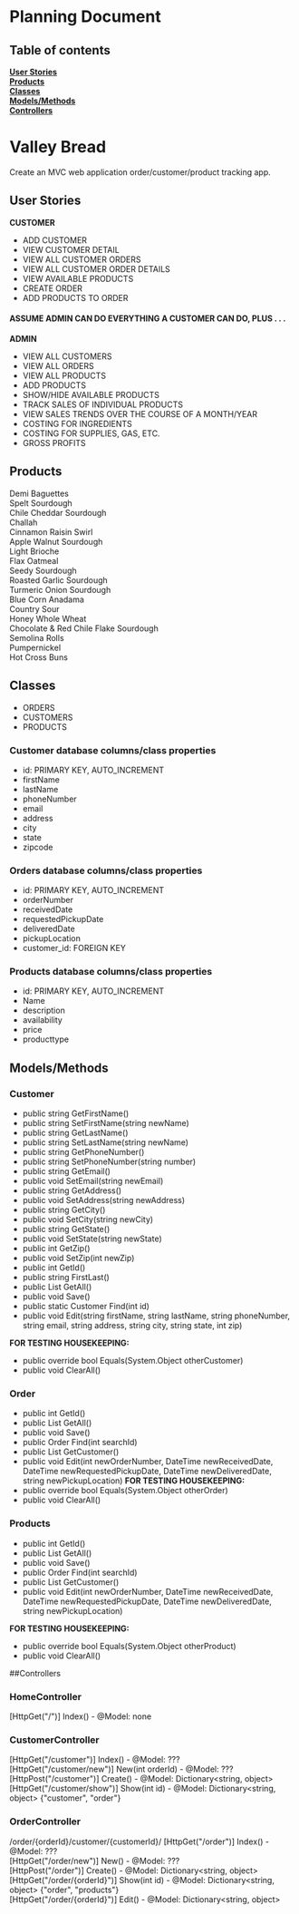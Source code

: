 # Planning Document

## Table of contents

**[User Stories](#user-stories)**<br>
**[Products](#products)**<br>
**[Classes](#classes)**<br>
**[Models/Methods](#models/methods)**<br>
**[Controllers](#controllers)**

# Valley Bread
Create an MVC web application order/customer/product tracking app.

## User Stories

**CUSTOMER**
* ADD CUSTOMER
* VIEW CUSTOMER DETAIL
* VIEW ALL CUSTOMER ORDERS
* VIEW ALL CUSTOMER ORDER DETAILS
* VIEW AVAILABLE PRODUCTS
* CREATE ORDER
* ADD PRODUCTS TO ORDER

#### ASSUME ADMIN CAN DO EVERYTHING A CUSTOMER CAN DO, PLUS . . .
**ADMIN**
* VIEW ALL CUSTOMERS
* VIEW ALL ORDERS
* VIEW ALL PRODUCTS
* ADD PRODUCTS
* SHOW/HIDE AVAILABLE PRODUCTS
* TRACK SALES OF INDIVIDUAL PRODUCTS
* VIEW SALES TRENDS OVER THE COURSE OF A MONTH/YEAR
* COSTING FOR INGREDIENTS
* COSTING FOR SUPPLIES, GAS, ETC.
* GROSS PROFITS

## Products
Demi Baguettes  
Spelt Sourdough  
Chile Cheddar Sourdough  
Challah  
Cinnamon Raisin Swirl  
Apple Walnut Sourdough  
Light Brioche  
Flax Oatmeal  
Seedy Sourdough  
Roasted Garlic Sourdough  
Turmeric Onion Sourdough  
Blue Corn Anadama  
Country Sour  
Honey Whole Wheat  
Chocolate & Red Chile Flake Sourdough  
Semolina Rolls  
Pumpernickel  
Hot Cross Buns  

## Classes
* ORDERS  
* CUSTOMERS  
* PRODUCTS  

### Customer database columns/class properties
- id: PRIMARY KEY, AUTO_INCREMENT
- firstName
- lastName
- phoneNumber
- email
- address
- city
- state
- zipcode

### Orders database columns/class properties
- id: PRIMARY KEY, AUTO_INCREMENT  
- orderNumber  
- receivedDate  
- requestedPickupDate  
- deliveredDate  
- pickupLocation    
- customer_id: FOREIGN KEY  

### Products database columns/class properties
- id: PRIMARY KEY, AUTO_INCREMENT
- Name
- description
- availability
- price
- producttype

## Models/Methods
### Customer
- public string GetFirstName()
- public string SetFirstName(string newName)
- public string GetLastName()
- public string SetLastName(string newName)
- public string GetPhoneNumber()
- public string SetPhoneNumber(string number)
- public string GetEmail()
- public void SetEmail(string newEmail)
- public string GetAddress()
- public void SetAddress(string newAddress)
- public string GetCity()
- public void SetCity(string newCity)
- public string GetState()
- public void SetState(string newState)
- public int GetZip()
- public void SetZip(int newZip)
- public int GetId()
- public string FirstLast()
- public List<Customer> GetAll()
- public void Save()
- public static Customer Find(int id)
- public void Edit(string firstName, string lastName, string phoneNumber, string email, string address, string city, string state, int zip)

**FOR TESTING HOUSEKEEPING:**
- public override bool Equals(System.Object otherCustomer)
- public void ClearAll()

### Order
- public int GetId()
- public List<Order> GetAll()
- public void Save()
- public Order Find(int searchId)
- public List<Customer> GetCustomer()
- public void Edit(int newOrderNumber, DateTime newReceivedDate, DateTime newRequestedPickupDate, DateTime newDeliveredDate, string newPickupLocation)
**FOR TESTING HOUSEKEEPING:**
- public override bool Equals(System.Object otherOrder)
- public void ClearAll()

### Products
- public int GetId()
- public List<Order> GetAll()
- public void Save()
- public Order Find(int searchId)
- public List<Customer> GetCustomer()
- public void Edit(int newOrderNumber, DateTime newReceivedDate, DateTime newRequestedPickupDate, DateTime newDeliveredDate, string newPickupLocation)

**FOR TESTING HOUSEKEEPING:**
- public override bool Equals(System.Object otherProduct)
- public void ClearAll()

##Controllers
### HomeController
[HttpGet("/")] Index() - @Model: none  

### CustomerController
[HttpGet("/customer")] Index() - @Model: ???  
[HttpGet("/customer/new")] New(int orderId) - @Model: ???  
[HttpPost("/customer")] Create() - @Model: Dictionary<string, object>  
[HttpGet("/customer/show")] Show(int id) - @Model: Dictionary<string, object> {"customer", "order"}

### OrderController
/order/{orderId}/customer/{customerId}/
[HttpGet("/order")] Index() - @Model: ???  
[HttpGet("/order/new")] New() - @Model: ???  
[HttpPost("/order")] Create() - @Model: Dictionary<string, object>  
[HttpGet("/order/{orderId}")] Show(int id) - @Model: Dictionary<string, object> {"order", "products"}  
[HttpGet("/order/{orderId}")] Edit() - @Model: Dictionary<string, object>  
